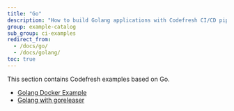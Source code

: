```yaml
---
title: "Go"
description: "How to build Golang applications with Codefresh CI/CD pipelines"
group: example-catalog
sub_group: ci-examples
redirect_from:
  - /docs/go/
  - /docs/golang/
toc: true
---
```

This section contains Codefresh examples based on Go.

- [Golang Docker Example]({{site.baseurl}}/docs/learn-by-example/golang/golang-hello-world/)
- [Golang with goreleaser]({{site.baseurl}}/docs/learn-by-example/golang/goreleaser/)